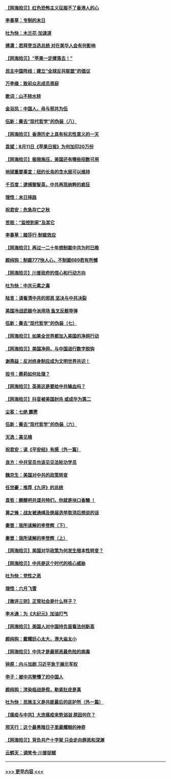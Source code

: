 #### [【网海拾贝】红色恐怖主义征服不了香港人的心](../pages/nsc993/n12329296.md?t=08141302) 
#### [李春草：专制的末日](../pages/nsc993/n12329079.md?t=08141302) 
#### [吐为快：木兰花‧加速道](../pages/nsc993/n12327366.md?t=08141302) 
#### [拂潇：若拜登当选总统 对在美华人会有何影响](../pages/nsc993/n12295996.md?t=08141302) 
#### [【网海拾贝】“苹果一定撑落去！”](../pages/nsc993/n12326784.md?t=08141302) 
#### [民主中国阵线：建立“全球反共联盟”的倡议](../pages/nsc993/n12324177.md?t=08141302) 
#### [万李缘：致前众志成员周庭](../pages/nsc993/n12324635.md?t=08141302) 
#### [歌词：山不转水转](../pages/nsc993/n12324599.md?t=08141302) 
#### [金浴凤：中国人，毋与邪共为伍](../pages/nsc993/n12324257.md?t=08141302) 
#### [伍新：撕去“现代哲学”的伪装（八）](../pages/nsc993/n12324188.md?t=08141302) 
#### [【网海拾贝】香港历史上具有标志性意义的一天](../pages/nsc993/n12324021.md?t=08141302) 
#### [袁斌：8月11日《苹果日报》为何加印20万份](../pages/nsc993/n12323955.md?t=08141302) 
#### [【网海拾贝】极限施压，美国还有哪些招数可用](../pages/nsc993/n12322512.md?t=08141302) 
#### [地球重要事宜：纽约长岛的含水层可以维持](../pages/nsc993/n12321844.md?t=08141302) 
#### [千百度：逮捕黎智英，中共再现纳粹的疯狂](../pages/nsc993/n12321777.md?t=08141302) 
#### [理悟：末日择路](../pages/nsc993/n12320812.md?t=08141302) 
#### [祝君安：危急存亡之秋](../pages/nsc993/n12320795.md?t=08141302) 
#### [苦胆：“监控到家”及其它](../pages/nsc993/n12320751.md?t=08141302) 
#### [李春草：踏莎行·制裁效应](../pages/nsc993/n12318290.md?t=08141302) 
#### [【网海拾贝】再过一二十年想制裁中共为时已晚](../pages/nsc993/n12318195.md?t=08141302) 
#### [颜纯钩：制裁777快人心，不制裁689若有所憾](../pages/nsc993/n12316912.md?t=08141302) 
#### [【网海拾贝】川普政府的信心和行动方向](../pages/nsc993/n12316673.md?t=08141302) 
#### [吐为快：中共元素之毒](../pages/nsc993/n12316547.md?t=08141302) 
#### [陆言：请看清中共的邪恶 坚决与中共决裂](../pages/nsc993/n12315784.md?t=08141302) 
#### [美国冷战武器今派用场 鱼叉反舰导弹](../pages/nsc993/n12316258.md?t=08141302) 
#### [伍新：撕去“现代哲学”的伪装（七）](../pages/nsc993/n12315846.md?t=08141302) 
#### [【网海拾贝】如果全世界都加入美国的净网行动](../pages/nsc993/n12315588.md?t=08141302) 
#### [【网海拾贝】美国净网，与中国进行数字脱钩](../pages/nsc993/n12312813.md?t=08141302) 
#### [谢燕益：反对终身制应成为文明世界共识！](../pages/nsc993/n12310465.md?t=08141302) 
#### [投书：蔡莉如何处理？](../pages/nsc993/n12310224.md?t=08141302) 
#### [【网海拾贝】英美这是要给中共输血吗？](../pages/nsc993/n12307646.md?t=08141302) 
#### [【网海拾贝】抖音被美国封杀 或成华为第二](../pages/nsc993/n12305277.md?t=08141302) 
#### [尘客：七绝 霹雳](../pages/nsc993/n12304053.md?t=08141302) 
#### [伍新：撕去“现代哲学”的伪装（六）](../pages/nsc993/n12303243.md?t=08141302) 
#### [天逸：喜见晴](../pages/nsc993/n12303226.md?t=08141302) 
#### [祝君安：读《平安经》有感（外一篇）](../pages/nsc993/n12303170.md?t=08141302) 
#### [良方：中共官员也该见见法轮功学员](../pages/nsc993/n12302985.md?t=08141302) 
#### [魏京生：美国对中共的政策转变](../pages/nsc993/n12302929.md?t=08141302) 
#### [任世豪：推荐《九评》的总统](../pages/nsc993/n12302838.md?t=08141302) 
#### [袁哲：醒醒吧共谍共特们，你就是块口香糖 ！](../pages/nsc993/n12302678.md?t=08141302) 
#### [黄之锋：战友被通缉及换届选举取消后想说的话](../pages/nsc993/n12302681.md?t=08141302) 
#### [秦晋：我所读解的李登辉（下）](../pages/nsc993/n12302171.md?t=08141302) 
#### [秦晋：我所读解的李登辉（上）](../pages/nsc993/n12301979.md?t=08141302) 
#### [【网海拾贝】美国对华政策为何发生根本性转变？](../pages/nsc993/n12302091.md?t=08141302) 
#### [【网海拾贝】中共是这个时代的核心威胁](../pages/nsc993/n12300541.md?t=08141302) 
#### [吐为快：党性之恶](../pages/nsc993/n12300263.md?t=08141302) 
#### [理悟：六月飞雪](../pages/nsc993/n12300243.md?t=08141302) 
#### [【微评三则】正常社会是什么样子？](../pages/nsc993/n12300228.md?t=08141302) 
#### [李木通：为《大纪元》加油打气](../pages/nsc993/n12280363.md?t=08141302) 
#### [【网海拾贝】美国人对中国持负面看法创新高](../pages/nsc993/n12298720.md?t=08141302) 
#### [颜纯钩：戴耀廷心太大，港大庙太小](../pages/nsc993/n12297682.md?t=08141302) 
#### [【网海拾贝】中共才是最邪恶最危险的病毒](../pages/nsc993/n12296470.md?t=08141302) 
#### [钟原：内斗加剧 习近平急于展示军权](../pages/nsc993/n12292544.md?t=08141302) 
#### [申子：被中共整懵了的中国人](../pages/nsc993/n12291389.md?t=08141302) 
#### [颜纯钩：渲染临战是假，勒紧肚皮是真](../pages/nsc993/n12290945.md?t=08141302) 
#### [吐为快：民族主义是共匪最后的庇护所（外一篇）](../pages/nsc993/n12290887.md?t=08141302) 
#### [【瘟疫与中共】大连瘟疫来势汹汹 原因何在？](../pages/nsc993/n12287474.md?t=08141302) 
#### [邢天行：这个最黑暗日子里最耀眼的神奇](../pages/nsc993/n12289882.md?t=08141302) 
#### [【网海拾贝】背负共产十字架 只会走向罪恶和深渊](../pages/nsc993/n12288290.md?t=08141302) 
#### [云鹤天：调笑令·川普捉贼](../pages/nsc993/n12285672.md?t=08141302) 

----
#### [ >>> 更早内容 <<< ](../indexes/nsc993-earlier.md)
